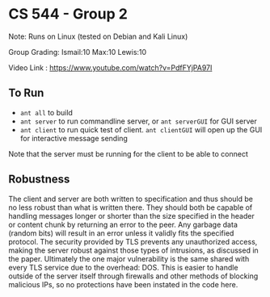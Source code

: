 # CS 544 - Group 2
Note: Runs on Linux (tested on Debian and Kali Linux)

Group Grading: Ismail:10 Max:10 Lewis:10

Video Link : https://www.youtube.com/watch?v=PdfFYjPA97I

## To Run
* `ant all` to build
* `ant server` to run commandline server, or `ant serverGUI` for GUI server
* `ant client` to run quick test of client. `ant clientGUI` will open up the
  GUI for interactive message sending

Note that the server must be running for the client to be able to connect

## Robustness
The client and server are both written to specification and thus should be no
less robust than what is written there. They should both be capable of handling
messages longer or shorter than the size specified in the header or content
chunk by returning an error to the peer. Any garbage data (random bits) will
result in an error unless it validly fits the specified protocol. The security
provided by TLS prevents any unauthorized access, making the server robust
against those types of intrusions, as discussed in the paper. Ultimately the
one major vulnerability is the same shared with every TLS service due to the
overhead: DOS. This is easier to handle outside of the server itself through
firewalls and other methods of blocking malicious IPs, so no protections have
been instated in the code here.
